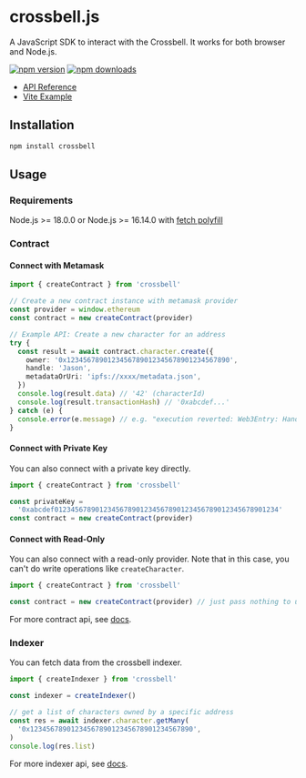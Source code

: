 # crossbell.js

A JavaScript SDK to interact with the Crossbell. It works for both browser and Node.js.

[![npm version](https://badgen.net/npm/v/crossbell)](https://npm.im/crossbell) [![npm downloads](https://badgen.net/npm/dm/crossbell)](https://npm.im/crossbell)

- [API Reference](https://crossbell.js.org/)
- [Vite Example](https://crossbell-js.netlify.app/)

## Installation

```bash
npm install crossbell
```

## Usage

### Requirements

Node.js >= 18.0.0 or Node.js >= 16.14.0 with [fetch polyfill](https://github.com/nodejs/undici)

### Contract

#### Connect with Metamask

```typescript
import { createContract } from 'crossbell'

// Create a new contract instance with metamask provider
const provider = window.ethereum
const contract = new createContract(provider)

// Example API: Create a new character for an address
try {
  const result = await contract.character.create({
    owner: '0x1234567890123456789012345678901234567890',
    handle: 'Jason',
    metadataOrUri: 'ipfs://xxxx/metadata.json',
  })
  console.log(result.data) // '42' (characterId)
  console.log(result.transactionHash) // '0xabcdef...'
} catch (e) {
  console.error(e.message) // e.g. "execution reverted: Web3Entry: HandleExists"
}
```

#### Connect with Private Key

You can also connect with a private key directly.

```typescript
import { createContract } from 'crossbell'

const privateKey =
  '0xabcdef0123456789012345678901234567890123456789012345678901234'
const contract = new createContract(provider)
```

#### Connect with Read-Only

You can also connect with a read-only provider. Note that in this case, you can't do write operations like `createCharacter`.

```typescript
import { createContract } from 'crossbell'

const contract = new createContract(provider) // just pass nothing to use a read-only provider
```

For more contract api, see [docs](https://crossbell.js.org/classes/Contract.html).

### Indexer

You can fetch data from the crossbell indexer.

```typescript
import { createIndexer } from 'crossbell'

const indexer = createIndexer()

// get a list of characters owned by a specific address
const res = await indexer.character.getMany(
  '0x1234567890123456789012345678901234567890',
)
console.log(res.list)
```

For more indexer api, see [docs](https://crossbell.js.org/classes/Indexer.html).
